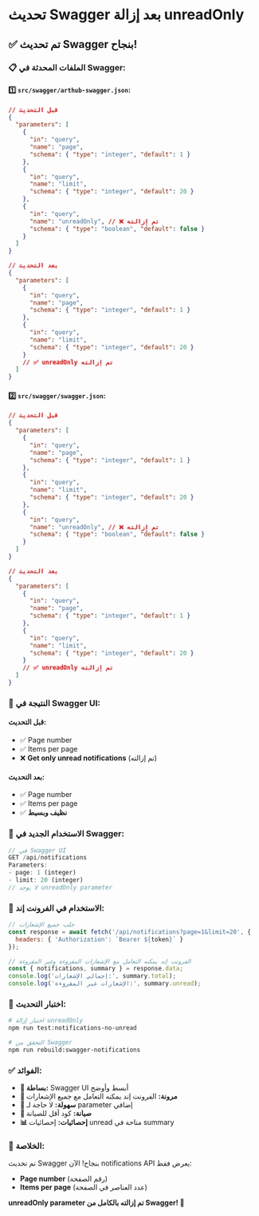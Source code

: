 # تحديث Swagger بعد إزالة unreadOnly

## ✅ **تم تحديث Swagger بنجاح!**

### 📋 **الملفات المحدثة في Swagger:**

#### 1️⃣ **`src/swagger/arthub-swagger.json`:**
```json
// قبل التحديث
{
  "parameters": [
    {
      "in": "query",
      "name": "page",
      "schema": { "type": "integer", "default": 1 }
    },
    {
      "in": "query", 
      "name": "limit",
      "schema": { "type": "integer", "default": 20 }
    },
    {
      "in": "query",
      "name": "unreadOnly", // ❌ تم إزالته
      "schema": { "type": "boolean", "default": false }
    }
  ]
}

// بعد التحديث
{
  "parameters": [
    {
      "in": "query",
      "name": "page", 
      "schema": { "type": "integer", "default": 1 }
    },
    {
      "in": "query",
      "name": "limit",
      "schema": { "type": "integer", "default": 20 }
    }
    // ✅ unreadOnly تم إزالته
  ]
}
```

#### 2️⃣ **`src/swagger/swagger.json`:**
```json
// قبل التحديث
{
  "parameters": [
    {
      "in": "query",
      "name": "page",
      "schema": { "type": "integer", "default": 1 }
    },
    {
      "in": "query",
      "name": "limit", 
      "schema": { "type": "integer", "default": 20 }
    },
    {
      "in": "query",
      "name": "unreadOnly", // ❌ تم إزالته
      "schema": { "type": "boolean", "default": false }
    }
  ]
}

// بعد التحديث
{
  "parameters": [
    {
      "in": "query",
      "name": "page",
      "schema": { "type": "integer", "default": 1 }
    },
    {
      "in": "query", 
      "name": "limit",
      "schema": { "type": "integer", "default": 20 }
    }
    // ✅ unreadOnly تم إزالته
  ]
}
```

### 🎯 **النتيجة في Swagger UI:**

#### **قبل التحديث:**
- ✅ Page number
- ✅ Items per page  
- ❌ **Get only unread notifications** (تم إزالته)

#### **بعد التحديث:**
- ✅ Page number
- ✅ Items per page
- ✅ **نظيف وبسيط**

### 🚀 **الاستخدام الجديد في Swagger:**

```javascript
// في Swagger UI
GET /api/notifications
Parameters:
- page: 1 (integer)
- limit: 20 (integer)
// لا يوجد unreadOnly parameter
```

### 📱 **الاستخدام في الفرونت إند:**

```javascript
// جلب جميع الإشعارات
const response = await fetch('/api/notifications?page=1&limit=20', {
  headers: { 'Authorization': `Bearer ${token}` }
});

// الفرونت إند يمكنه التعامل مع الإشعارات المقروءة وغير المقروءة
const { notifications, summary } = response.data;
console.log('إجمالي الإشعارات:', summary.total);
console.log('الإشعارات غير المقروءة:', summary.unread);
```

### 🧪 **اختبار التحديث:**

```bash
# اختبار إزالة unreadOnly
npm run test:notifications-no-unread

# التحقق من Swagger
npm run rebuild:swagger-notifications
```

### ✅ **الفوائد:**

- **🎯 بساطة:** Swagger UI أبسط وأوضح
- **🔄 مرونة:** الفرونت إند يمكنه التعامل مع جميع الإشعارات
- **📱 سهولة:** لا حاجة لـ parameter إضافي
- **🔧 صيانة:** كود أقل للصيانة
- **📊 إحصائيات:** إحصائيات unread متاحة في summary

### 🎉 **الخلاصة:**

تم تحديث Swagger بنجاح! الآن notifications API يعرض فقط:
- **Page number** (رقم الصفحة)
- **Items per page** (عدد العناصر في الصفحة)

**unreadOnly parameter تم إزالته بالكامل من Swagger! 🎉** 